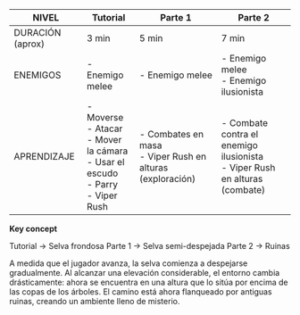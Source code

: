 
| NIVEL            | Tutorial                                                                                  | Parte 1                                                     | Parte 2                                                                      |
| ---------------- | ----------------------------------------------------------------------------------------- | ----------------------------------------------------------- | ---------------------------------------------------------------------------- |
| DURACIÓN (aprox) | 3 min                                                                                     | 5 min                                                       | 7 min                                                                        |
| ENEMIGOS         | - Enemigo melee                                                                           | - Enemigo melee                                             | - Enemigo melee<br>- Enemigo ilusionista                                     |
| APRENDIZAJE      | - Moverse<br>- Atacar<br>- Mover la cámara<br>- Usar el escudo<br>- Parry<br>- Viper Rush | - Combates en masa<br>- Viper Rush en alturas (exploración) | - Combate contra el enemigo ilusionista<br>- Viper Rush en alturas (combate) |

**Key concept**

Tutorial -> Selva frondosa
Parte 1 -> Selva semi-despejada
Parte 2 -> Ruinas

A medida que el jugador avanza, la selva comienza a despejarse gradualmente. Al alcanzar una elevación considerable, el entorno cambia drásticamente: ahora se encuentra en una altura que lo sitúa por encima de las copas de los árboles. El camino está ahora flanqueado por antiguas ruinas, creando un ambiente lleno de misterio.
